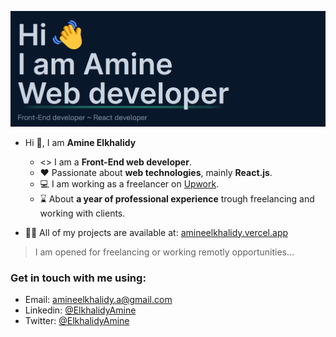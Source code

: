 ![Welcoming image from my portfolio](./introduction.png)   

- Hi 👋, I am **Amine Elkhalidy** 
  - ‍<> I am a **Front-End web developer**.
  - ❤️ Passionate about **web technologies**, mainly **React.js**.
  - 💻 I am working as a freelancer on [Upwork](https://www.upwork.com/).
  - ⌛ About **a year of professional experience** trough freelancing and working with clients.
 

- 👨‍💻 All of my projects are available at: [amineelkhalidy.vercel.app](https://amineelkhalidy.vercel.app)   
> I am opened for freelancing or working remotly opportunities...   

### Get in touch with me using:   
- Email: amineelkhalidy.a@gmail.com
- Linkedin: [@ElkhalidyAmine](https://www.linkedin.com/in/amine-elkhalidy/)
- Twitter: [@ElkhalidyAmine](https://twitter.com/ElkhalidyAmine)




   

   




